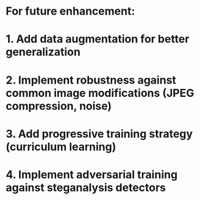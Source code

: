 # For future enhancement:
# 1. Add data augmentation for better generalization
# 2. Implement robustness against common image modifications (JPEG compression, noise)
# 3. Add progressive training strategy (curriculum learning)
# 4. Implement adversarial training against steganalysis detectors


